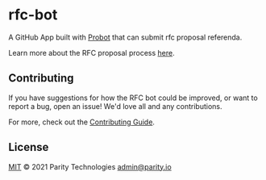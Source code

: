 # rfc-bot

A GitHub App built with [Probot](https://github.com/probot/probot) that can submit rfc proposal referenda.

Learn more about the RFC proposal process [here](https://github.com/polkadot-fellows/RFCs#process).

## Contributing

If you have suggestions for how the RFC bot could be improved, or want to report a bug, open
an issue! We'd love all and any contributions.

For more, check out the [Contributing Guide](CONTRIBUTING.md).

## License

[MIT](LICENSE) © 2021 Parity Technologies <admin@parity.io>

